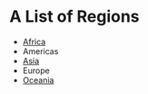 # A List of Regions

* [Africa](regions/africa.md)
* Americas
* [Asia](regions/asia.md)
* Europe
* [Oceania](regions/oceania.md)

